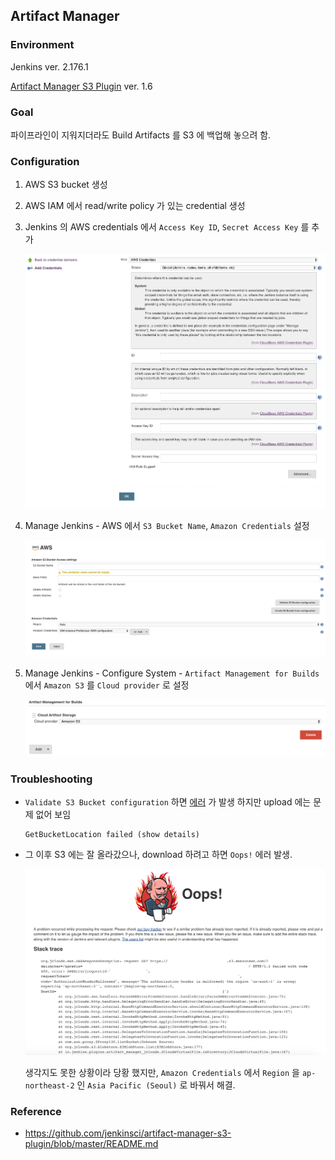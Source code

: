 ## Artifact Manager

### Environment

Jenkins ver. 2.176.1

[Artifact Manager S3 Plugin](https://wiki.jenkins.io/display/JENKINS/Artifact+Manager+S3+Plugin) ver. 1.6

### Goal

파이프라인이 지워지더라도 Build Artifacts 를 S3 에 백업해 놓으려 함.

### Configuration

1. AWS S3 bucket 생성

2. AWS IAM 에서 read/write policy 가 있는 credential 생성

3. Jenkins 의 AWS credentials 에서 `Access Key ID`, `Secret Access Key` 를 추가

    ![](images/credentials.png)

4. Manage Jenkins - AWS 에서 `S3 Bucket Name`, `Amazon Credentials` 설정

    ![](images/aws.png)

5. Manage Jenkins - Configure System - `Artifact Management for Builds` 에서 `Amazon S3` 를 `Cloud provider` 로 설정

    ![](images/artifact_management.png)

### Troubleshooting

- `Validate S3 Bucket configuration` 하면 [에러](https://issues.jenkins-ci.org/browse/JENKINS-57317) 가 발생 하지만 upload 에는 문제 없어 보임
  ```
  GetBucketLocation failed (show details)
  ```

- 그 이후 S3 에는 잘 올라갔으나, download 하려고 하면 `Oops!` 에러 발생.

  ![](images/rage.png)

  생각지도 못한 상황이라 당황 했지만, `Amazon Credentials` 에서 `Region` 을 `ap-northeast-2` 인 `Asia Pacific (Seoul)` 로 바꿔서 해결.

### Reference

- https://github.com/jenkinsci/artifact-manager-s3-plugin/blob/master/README.md
